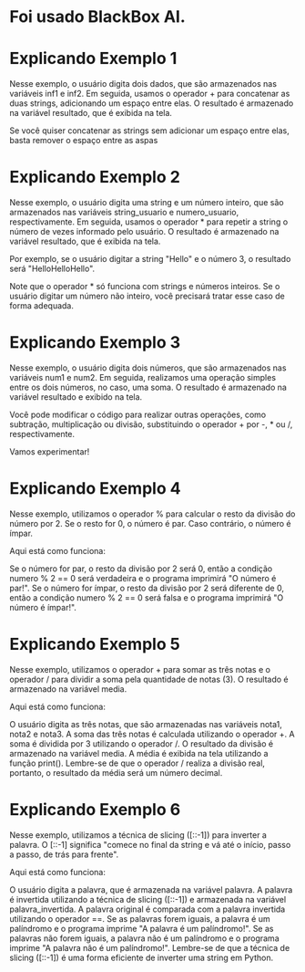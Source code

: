 # Foi usado BlackBox AI.

# Explicando Exemplo 1
Nesse exemplo, o usuário digita dois dados, que são armazenados nas variáveis inf1 e inf2. Em seguida, usamos o operador + para concatenar as duas strings, adicionando um espaço entre elas. O resultado é armazenado na variável resultado, que é exibida na tela.

Se você quiser concatenar as strings sem adicionar um espaço entre elas, basta remover o espaço entre as aspas

# Explicando Exemplo 2
Nesse exemplo, o usuário digita uma string e um número inteiro, que são armazenados nas variáveis string_usuario e numero_usuario, respectivamente. Em seguida, usamos o operador * para repetir a string o número de vezes informado pelo usuário. O resultado é armazenado na variável resultado, que é exibida na tela.

Por exemplo, se o usuário digitar a string "Hello" e o número 3, o resultado será "HelloHelloHello".

Note que o operador * só funciona com strings e números inteiros. Se o usuário digitar um número não inteiro, você precisará tratar esse caso de forma adequada.

# Explicando Exemplo 3
Nesse exemplo, o usuário digita dois números, que são armazenados nas variáveis num1 e num2. Em seguida, realizamos uma operação simples entre os dois números, no caso, uma soma. O resultado é armazenado na variável resultado e exibido na tela.

Você pode modificar o código para realizar outras operações, como subtração, multiplicação ou divisão, substituindo o operador + por -, * ou /, respectivamente.

Vamos experimentar!

# Explicando Exemplo 4
Nesse exemplo, utilizamos o operador % para calcular o resto da divisão do número por 2. Se o resto for 0, o número é par. Caso contrário, o número é ímpar.

Aqui está como funciona:

Se o número for par, o resto da divisão por 2 será 0, então a condição numero % 2 == 0 será verdadeira e o programa imprimirá "O número é par!".
Se o número for ímpar, o resto da divisão por 2 será diferente de 0, então a condição numero % 2 == 0 será falsa e o programa imprimirá "O número é ímpar!".

# Explicando Exemplo 5
Nesse exemplo, utilizamos o operador + para somar as três notas e o operador / para dividir a soma pela quantidade de notas (3). O resultado é armazenado na variável media.

Aqui está como funciona:

O usuário digita as três notas, que são armazenadas nas variáveis nota1, nota2 e nota3.
A soma das três notas é calculada utilizando o operador +.
A soma é dividida por 3 utilizando o operador /.
O resultado da divisão é armazenado na variável media.
A média é exibida na tela utilizando a função print().
Lembre-se de que o operador / realiza a divisão real, portanto, o resultado da média será um número decimal.

# Explicando Exemplo 6
Nesse exemplo, utilizamos a técnica de slicing ([::-1]) para inverter a palavra. O [::-1] significa "comece no final da string e vá até o início, passo a passo, de trás para frente".

Aqui está como funciona:

O usuário digita a palavra, que é armazenada na variável palavra.
A palavra é invertida utilizando a técnica de slicing ([::-1]) e armazenada na variável palavra_invertida.
A palavra original é comparada com a palavra invertida utilizando o operador ==.
Se as palavras forem iguais, a palavra é um palíndromo e o programa imprime "A palavra é um palíndromo!".
Se as palavras não forem iguais, a palavra não é um palíndromo e o programa imprime "A palavra não é um palíndromo!".
Lembre-se de que a técnica de slicing ([::-1]) é uma forma eficiente de inverter uma string em Python.

